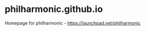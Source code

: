 philharmonic.github.io
======================

Homepage for philharmonic - https://launchpad.net/philharmonic

